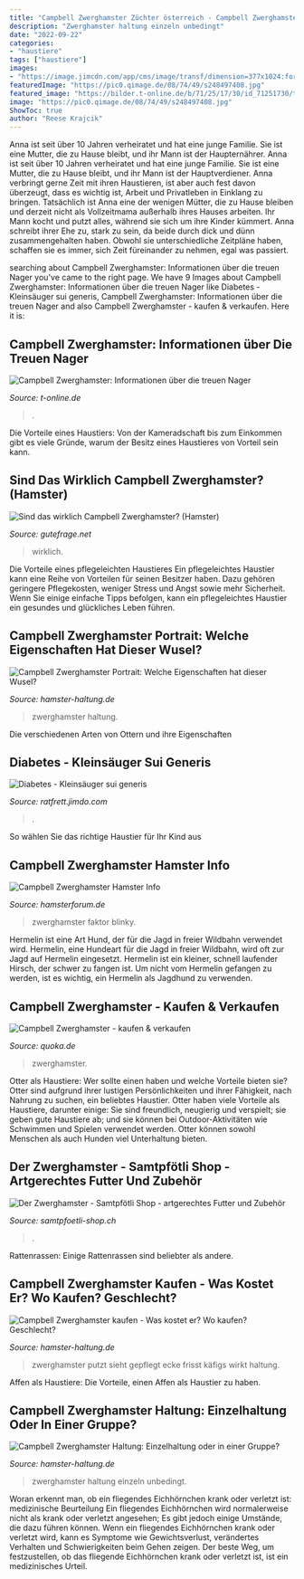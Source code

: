 ```yaml
---
title: "Campbell Zwerghamster Züchter österreich - Campbell Zwerghamster"
description: "Zwerghamster haltung einzeln unbedingt"
date: "2022-09-22"
categories:
- "haustiere"
tags: ["haustiere"]
images:
- "https://image.jimcdn.com/app/cms/image/transf/dimension=377x1024:format=jpg/path/sfa95fb511b0db29d/image/ia5bf6bfd4b5586e0/version/1429621907/campbell-zwerghamster.jpg"
featuredImage: "https://pic0.qimage.de/08/74/49/s248497408.jpg"
featured_image: "https://bilder.t-online.de/b/71/25/17/30/id_71251730/tid_da/campbell-zwerghamster-halten-sich-aufgrund-ihrer-herkunft-auch-in-gruppen.jpg"
image: "https://pic0.qimage.de/08/74/49/s248497408.jpg"
ShowToc: true
author: "Reese Krajcik"
---
```



Anna ist seit über 10 Jahren verheiratet und hat eine junge Familie. Sie ist eine Mutter, die zu Hause bleibt, und ihr Mann ist der Haupternährer.
Anna ist seit über 10 Jahren verheiratet und hat eine junge Familie. Sie ist eine Mutter, die zu Hause bleibt, und ihr Mann ist der Hauptverdiener. Anna verbringt gerne Zeit mit ihren Haustieren, ist aber auch fest davon überzeugt, dass es wichtig ist, Arbeit und Privatleben in Einklang zu bringen. Tatsächlich ist Anna eine der wenigen Mütter, die zu Hause bleiben und derzeit nicht als Vollzeitmama außerhalb ihres Hauses arbeiten. Ihr Mann kocht und putzt alles, während sie sich um ihre Kinder kümmert. Anna schreibt ihrer Ehe zu, stark zu sein, da beide durch dick und dünn zusammengehalten haben. Obwohl sie unterschiedliche Zeitpläne haben, schaffen sie es immer, sich Zeit füreinander zu nehmen, egal was passiert.

	

		
searching about Campbell Zwerghamster: Informationen über die treuen Nager you've came to the right page. We have 9 Images about Campbell Zwerghamster: Informationen über die treuen Nager like Diabetes - Kleinsäuger sui generis, Campbell Zwerghamster: Informationen über die treuen Nager and also Campbell Zwerghamster - kaufen &amp; verkaufen. Here it is:
		
    
## Campbell Zwerghamster: Informationen über Die Treuen Nager

<img loading=lazy src="https://bilder.t-online.de/b/71/25/17/30/id_71251730/tid_da/campbell-zwerghamster-halten-sich-aufgrund-ihrer-herkunft-auch-in-gruppen.jpg" onerror="this.onerror=null;this.src='https://tse1.mm.bing.net/th?id=OIP.v9HffXg-Abp-NzCQi8ZQvQHaEK&amp;pid=15.1';" alt="Campbell Zwerghamster: Informationen über die treuen Nager">

_Source: t-online.de_

>. 

	

Die Vorteile eines Haustiers: Von der Kameradschaft bis zum Einkommen gibt es viele Gründe, warum der Besitz eines Haustieres von Vorteil sein kann.

    
## Sind Das Wirklich Campbell Zwerghamster? (Hamster)

<img loading=lazy src="https://images.gutefrage.net/media/fragen/bilder/sind-das-wirklich-campbell-zwerghamster/2_original.jpg?v=1496921731000" onerror="this.onerror=null;this.src='https://tse3.mm.bing.net/th?id=OIP.HO5bnvDMeHAwToenEdKkSgHaHa&amp;pid=15.1';" alt="Sind das wirklich Campbell Zwerghamster? (Hamster)">

_Source: gutefrage.net_

>wirklich. 

	

Die Vorteile eines pflegeleichten Haustieres
Ein pflegeleichtes Haustier kann eine Reihe von Vorteilen für seinen Besitzer haben. Dazu gehören geringere Pflegekosten, weniger Stress und Angst sowie mehr Sicherheit. Wenn Sie einige einfache Tipps befolgen, kann ein pflegeleichtes Haustier ein gesundes und glückliches Leben führen.

    
## Campbell Zwerghamster Portrait: Welche Eigenschaften Hat Dieser Wusel?

<img loading=lazy src="https://www.hamster-haltung.de/wp-content/uploads/2019/03/campbell-zwerghamster-ernaehrung-1110x555.jpg" onerror="this.onerror=null;this.src='https://tse2.mm.bing.net/th?id=OIP.bqEDYwyMjnPfnMMsBQWqbgHaDt&amp;pid=15.1';" alt="Campbell Zwerghamster Portrait: Welche Eigenschaften hat dieser Wusel?">

_Source: hamster-haltung.de_

>zwerghamster haltung. 

	

Die verschiedenen Arten von Ottern und ihre Eigenschaften

    
## Diabetes - Kleinsäuger Sui Generis

<img loading=lazy src="https://image.jimcdn.com/app/cms/image/transf/dimension=377x1024:format=jpg/path/sfa95fb511b0db29d/image/ia5bf6bfd4b5586e0/version/1429621907/campbell-zwerghamster.jpg" onerror="this.onerror=null;this.src='https://tse2.mm.bing.net/th?id=OIP._tHY9IejjrVijtp4NPJpegAAAA&amp;pid=15.1';" alt="Diabetes - Kleinsäuger sui generis">

_Source: ratfrett.jimdo.com_

>. 

	

So wählen Sie das richtige Haustier für Ihr Kind aus

    
## Campbell Zwerghamster Hamster Info

<img loading=lazy src="http://www.hamsterforum.de/Campbellbilder/campbell09.jpg" onerror="this.onerror=null;this.src='https://tse1.mm.bing.net/th?id=OIP.xK8WWn51wWoSVVu4umPm_QHaJL&amp;pid=15.1';" alt="Campbell Zwerghamster Hamster Info">

_Source: hamsterforum.de_

>zwerghamster faktor blinky. 

	

Hermelin ist eine Art Hund, der für die Jagd in freier Wildbahn verwendet wird.
Hermelin, eine Hundeart für die Jagd in freier Wildbahn, wird oft zur Jagd auf Hermelin eingesetzt. Hermelin ist ein kleiner, schnell laufender Hirsch, der schwer zu fangen ist. Um nicht vom Hermelin gefangen zu werden, ist es wichtig, ein Hermelin als Jagdhund zu verwenden.

    
## Campbell Zwerghamster - Kaufen &amp; Verkaufen

<img loading=lazy src="https://pic0.qimage.de/08/74/49/s248497408.jpg" onerror="this.onerror=null;this.src='https://tse4.mm.bing.net/th?id=OIP.088x2nMLegbeYH3OpxyllAAAAA&amp;pid=15.1';" alt="Campbell Zwerghamster - kaufen &amp; verkaufen">

_Source: quoka.de_

>zwerghamster. 

	

Otter als Haustiere: Wer sollte einen haben und welche Vorteile bieten sie?
Otter sind aufgrund ihrer lustigen Persönlichkeiten und ihrer Fähigkeit, nach Nahrung zu suchen, ein beliebtes Haustier. Otter haben viele Vorteile als Haustiere, darunter einige: Sie sind freundlich, neugierig und verspielt; sie geben gute Haustiere ab; und sie können bei Outdoor-Aktivitäten wie Schwimmen und Spielen verwendet werden. Otter können sowohl Menschen als auch Hunden viel Unterhaltung bieten.

    
## Der Zwerghamster - Samtpfötli Shop - Artgerechtes Futter Und Zubehör

<img loading=lazy src="https://image.jimcdn.com/app/cms/image/transf/dimension=357x10000:format=jpg/path/s0354fc1d61edf79f/image/i370bc393c4a83d11/version/1547222453/image.jpg" onerror="this.onerror=null;this.src='https://tse1.mm.bing.net/th?id=OIP.z-S-VqeceH5dmuZwTbJJQgAAAA&amp;pid=15.1';" alt="Der Zwerghamster - Samtpfötli Shop - artgerechtes Futter und Zubehör">

_Source: samtpfoetli-shop.ch_

>. 

	

Rattenrassen: Einige Rattenrassen sind beliebter als andere.

    
## Campbell Zwerghamster Kaufen - Was Kostet Er? Wo Kaufen? Geschlecht?

<img loading=lazy src="https://www.hamster-haltung.de/wp-content/uploads/2019/03/zwerghamster-sandbad-1024x800.jpg" onerror="this.onerror=null;this.src='https://tse3.mm.bing.net/th?id=OIP.g9hRHzhGfjN-it9BXKZtmwHaFy&amp;pid=15.1';" alt="Campbell Zwerghamster kaufen - Was kostet er? Wo kaufen? Geschlecht?">

_Source: hamster-haltung.de_

>zwerghamster putzt sieht gepflegt ecke frisst käfigs wirkt haltung. 

	

Affen als Haustiere: Die Vorteile, einen Affen als Haustier zu haben.

    
## Campbell Zwerghamster Haltung: Einzelhaltung Oder In Einer Gruppe?

<img loading=lazy src="https://www.hamster-haltung.de/wp-content/uploads/2019/03/campbell-streu-930x465.jpg" onerror="this.onerror=null;this.src='https://tse2.mm.bing.net/th?id=OIP.6uyHKzwTUeMiyJMmUPu1gwHaDt&amp;pid=15.1';" alt="Campbell Zwerghamster Haltung: Einzelhaltung oder in einer Gruppe?">

_Source: hamster-haltung.de_

>zwerghamster haltung einzeln unbedingt. 

	

Woran erkennt man, ob ein fliegendes Eichhörnchen krank oder verletzt ist: medizinische Beurteilung
Ein fliegendes Eichhörnchen wird normalerweise nicht als krank oder verletzt angesehen; Es gibt jedoch einige Umstände, die dazu führen können. Wenn ein fliegendes Eichhörnchen krank oder verletzt wird, kann es Symptome wie Gewichtsverlust, verändertes Verhalten und Schwierigkeiten beim Gehen zeigen. Der beste Weg, um festzustellen, ob das fliegende Eichhörnchen krank oder verletzt ist, ist ein medizinisches Urteil.


